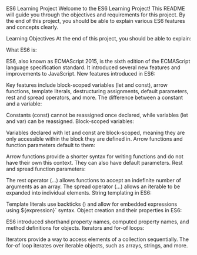ES6 Learning Project
Welcome to the ES6 Learning Project! This README will guide you through the objectives and requirements for this project. By the end of this project, you should be able to explain various ES6 features and concepts clearly.

Learning Objectives
At the end of this project, you should be able to explain:

What ES6 is:

ES6, also known as ECMAScript 2015, is the sixth edition of the ECMAScript language specification standard. It introduced several new features and improvements to JavaScript.
New features introduced in ES6:

Key features include block-scoped variables (let and const), arrow functions, template literals, destructuring assignments, default parameters, rest and spread operators, and more.
The difference between a constant and a variable:

Constants (const) cannot be reassigned once declared, while variables (let and var) can be reassigned.
Block-scoped variables:

Variables declared with let and const are block-scoped, meaning they are only accessible within the block they are defined in.
Arrow functions and function parameters default to them:

Arrow functions provide a shorter syntax for writing functions and do not have their own this context. They can also have default parameters.
Rest and spread function parameters:

The rest operator (...) allows functions to accept an indefinite number of arguments as an array. The spread operator (...) allows an iterable to be expanded into individual elements.
String templating in ES6:

Template literals use backticks () and allow for embedded expressions using ${expression}` syntax.
Object creation and their properties in ES6:

ES6 introduced shorthand property names, computed property names, and method definitions for objects.
Iterators and for-of loops:

Iterators provide a way to access elements of a collection sequentially. The for-of loop iterates over iterable objects, such as arrays, strings, and more.

